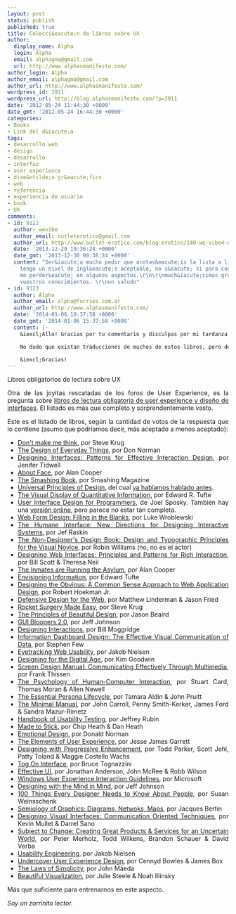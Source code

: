 ```yaml
---
layout: post
status: publish
published: true
title: Colecci&oacute;n de libros sobre UX
author:
  display_name: Alpha
  login: Alpha
  email: alphagma@gmail.com
  url: http://www.alphasmanifesto.com/
author_login: Alpha
author_email: alphagma@gmail.com
author_url: http://www.alphasmanifesto.com/
wordpress_id: 3911
wordpress_url: http://blog.alphasmanifesto.com/?p=3911
date: '2012-05-24 11:44:30 +0000'
date_gmt: '2012-05-24 16:44:30 +0000'
categories:
- Books
- Link del d&iacute;a
tags:
- desarrollo web
- design
- desarrollo
- interfaz
- user experience
- dise&ntilde;o gr&aacute;fico
- web
- referencia
- experiencia de usuario
- book
- UX
comments:
- id: 9122
  author: wevibe
  author_email: outleterotico@gmail.com
  author_url: http://www.outlet-erotico.com/blog-erotico/140-we-vibe4-nuevo-vibrador-parejas.html
  date: '2013-12-29 19:36:24 +0000'
  date_gmt: '2013-12-30 00:36:24 +0000'
  content: "Ser&iacute;a mucho pedir que acotas&eacute;is la lista a libros en castellano?\r\nAunque
    tengo un nivel de ingl&eacute;s aceptable, no s&eacute; si para cosas tan t&eacute;cnicas
    me perder&eacute; en algunos aspectos.\r\n\r\nmuch&iacute;simas gracias por compartir
    vuestros conocimientos. \r\nun saludo"
- id: 9123
  author: Alpha
  author_email: alpha@furries.com.ar
  author_url: http://www.alphasmanifesto.com/
  date: '2014-01-06 10:37:58 +0000'
  date_gmt: '2014-01-06 15:37:58 +0000'
  content: |-
    &iexcl;Allo! Gracias por tu comentario y disculpas por mi tardanza (he estado de vacaciones).

    No dudo que existan traducciones de muchos de estos libros, pero desafortunadamente no he sabido de ellos. Supongo que una b&uacute;squeda r&aacute;pida en su t&iacute;tulo solucionar&iacute;a el misterio. En el futuro, lo tendr&eacute; en cuenta para la audiencia hispanoparlante y separar&eacute; aquellas recomendaciones que puedan leerse en espa&ntilde;ol.

    &iexcl;Gracias!
---
```

Libros obligatorios de lectura sobre UX

<p style="text-align: justify;">Otra de las joyitas rescatadas de los foros de User Experience, es la pregunta sobre <a href="http://ux.stackexchange.com/questions/74/must-read-user-interface-book">libros de lectura obligatoria de user experience y dise&ntilde;o de interfaces</a>. El listado es m&aacute;s que completo y sorprendentemente vasto.</p>
<p style="text-align: justify;">Este es el listado de libros, seg&uacute;n la cantidad de votos de la respuesta que lo contiene (asumo que podr&iacute;amos decir, m&aacute;s aceptado a menos aceptado):</p>
<ul style="text-align: justify;">
<li><a href="http://www.amazon.com/dp/0789723107/">Don't make me think</a>, por Steve Krug</li>
<li><a href="http://www.jnd.org/books.html#DOET">The Design of Everyday Things</a>, por Don Norman</li>
<li><a href="http://www.amazon.com/dp/0596008031/">Designing Interfaces: Patterns for Effective Interaction Design</a>, por Jenifer Tidwell</li>
<li><a href="http://www.amazon.com/dp/0470084111/">About Face</a>, por Alan Cooper</li>
<li><a href="https://shop.smashingmagazine.com/smashing-book-intl.html">The Smashing Book</a>, por Smashing Magazine</li>
<li><a href="http://stuffcreators.com/upod/">Universal Principles of Design</a>, del cual <a href="https://blog.alphasmanifesto.com/2012/02/03/principios-universales-del-diseno/">ya hab&iacute;amos hablado antes</a>.</li>
<li><a href="http://www.amazon.com/dp/096139210X/">The Visual Display of Quantitative Information</a>, por Edward R. Tufte</li>
<li><a href="http://www.amazon.com/dp/1893115941/">User Interface Design for Programmers</a>, de Joel Sposky. Tambi&eacute;n hay una <a href="http://www.joelonsoftware.com/uibook/chapters/fog0000000057.html">versi&oacute;n online</a>, pero parece no estar tan completa.</li>
<li><a href="http://www.amazon.com/dp/1933820241/">Web Form Design: Filling in the Blanks</a>, por Luke Wroblewski</li>
<li><a href="http://www.amazon.com/dp/0201379376/">The Humane Interface: New Directions for Designing Interactive Systems</a>, por Jef Raskin</li>
<li><a href="http://www.amazon.com/dp/1566091594/">The Non-Designer's Design Book: Design and Typographic Principles for the Visual Novice</a>, por Robin Williams (no, no es el actor)</li>
<li><a href="http://www.amazon.com/gp/product/0596516258">Designing Web Interfaces: Principles and Patterns for Rich Interaction</a>, por Bill Scott &amp; Theresa Neil</li>
<li><a href="http://www.amazon.com/The-Inmates-Are-Running-Asylum/dp/0672316498">The Inmates are Running the Asylum</a>, por Alan Cooper</li>
<li><a href="http://www.amazon.com/Envisioning-Information-Edward-R-Tufte/dp/0961392118">Envisioning Information</a>, por Edward Tufte</li>
<li><a href="http://www.amazon.com/Designing-Obvious-Common-Approach-Application/dp/032145345X">Designing the Obvious: A Common Sense Approach to Web Application Design</a>, por Robert Hoekman Jr.</li>
<li><a href="http://www.amazon.com/Defensive-Design-Web-improve-messages/dp/073571410X">Defensive Design for the Web</a>, por Matthew Linderman &amp; Jason Fried</li>
<li><a href="http://www.amazon.com/dp/0321657292/">Rocket Surgery Made Easy</a>, por Steve Krug</li>
<li><a href="http://www.sitepoint.com/books/design2/">The Principles of Beautiful Design</a>, por Jason Beaird</li>
<li><a href="http://www.amazon.com/dp/0123706432/">GUI Bloopers 2.0</a>, por Jeff Johnson</li>
<li><a href="http://www.amazon.com/dp/0262134748/">Designing Interactions</a>, por Bill Moggridge</li>
<li><a href="http://www.amazon.com/dp/0596100167/">Information Dashboard Design: The Effective Visual Communication of Data</a>, por Stephen Few</li>
<li><a href="http://www.amazon.com/dp/0321498364/">Eyetracking Web Usability</a>, por Jakob Nielsen</li>
<li><a href="http://www.amazon.com/dp/0470229101/">Designing for the Digital Age</a>, por Kim Goodwin</li>
<li><a href="http://www.amazon.com/dp/3540439234/">Screen Design Manual: Communicating Effectively Through Multimedia</a>, por Frank Thissen</li>
<li><a href="http://www.amazon.com/Psychology-Human-Computer-Interaction-Stuart-Card/dp/0898598591">The Psychology of Human-Computer Interaction</a>, por Stuart Card, Thomas Moran &amp; Allen Newell</li>
<li><a href="http://www.amazon.com/The-Essential-Persona-Lifecycle-Building/dp/0123814189">The Essential Persona Lifecycle</a>, por Tamara Aldin &amp; John Pruitt</li>
<li><a href="http://dl.acm.org/citation.cfm?id=1455726">The Minimal Manual</a>, por John Carroll, Penny Smith-Kerker, James Ford &amp; Sandra Mazur-Rimetz</li>
<li><a href="http://www.amazon.com/Handbook-Usability-Testing-Effective-Communications/dp/0471594032">Handbook of Usability Testing</a>, por Jeffrey Rubin</li>
<li><a href="http://www.amazon.com/Made-Stick-Ideas-Survive-Others/dp/1400064287">Made to Stick</a>, por Chip Heath &amp; Dan Heath</li>
<li><a href="http://www.amazon.com/Emotional-Design-Love-Everyday-Things/dp/0465051359">Emotional Design</a>, por Donald Norman</li>
<li><a href="http://www.amazon.com/o/ASIN/0735712026/">The Elements of User Experience</a>, por Jesse James Garrett</li>
<li><a href="http://www.amazon.com/gp/product/B003CUDPA2">Designing with Progressive Enhancement</a>, por Todd Parker, Scott Jehl, Patty Toland &amp; Maggie Costello Wachs</li>
<li><a href="http://www.amazon.com/dp/0201608421/">Tog On Interface</a>, por Bruce Tognazzini</li>
<li><a href="http://shop.oreilly.com/product/9780596154790.do">Effective UI</a>, por Jonathan Anderson, John McRee &amp; Robb Wilson</li>
<li><a href="http://www.microsoft.com/en-us/download/details.aspx?id=2695">Windows User Experience Interaction Guidelines</a>, por Microsoft</li>
<li><a href="http://www.amazon.com/dp/012375030X/">Designing with the Mind in Mind</a>, por Jeff Johnson</li>
<li><a href="http://www.amazon.com/dp/0321767535/">100 Things Every Designer Needs to Know About People</a>, por Susan Weinsschenk</li>
<li><a href="http://www.amazon.com/dp/1589482611/">Semiology of Graphics: Diagrams, Netwoks, Maps</a>, por Jacques Bertin</li>
<li><a href="http://www.amazon.com/Designing-Visual-Interfaces-Communication-Techniques/dp/0133033899">Designing Visual Interfaces: Communication Oriented Techniques</a>, por Kevin Mullet &amp; Darrel Sano</li>
<li><a href="http://shop.oreilly.com/product/9780596516833.do">Subject to Change: Creating Great Products &amp; Services for an Uncertain World</a>, por Peter Merholz, Todd Wilkens, Brandon Schauer &amp; David Verba</li>
<li><a href="http://www.amazon.com/exec/obidos/ASIN/0125184069/">Usability Engineering</a>, por Jakob Nielsen</li>
<li><a href="http://undercoverux.com/">Undercover User Experience Design</a>, por Cennyd Bowles &amp; James Box</li>
<li><a href="http://www.amazon.com/dp/0262134721/">The Laws of Simplicity</a>, por John Maeda</li>
<li><a href="http://shop.oreilly.com/product/0636920000617.do">Beautiful Visualization</a>, por Julie Steele &amp; Noah Iliinsky</li>
</ul>
<p style="text-align: justify;">M&aacute;s que suficiente para entrenarnos en este aspecto.</p>
<p style="text-align: justify;"><em>Soy un zorrinito lector.</em></p>
